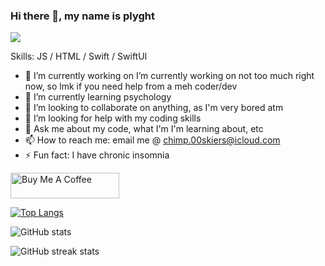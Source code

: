### Hi there 👋, my name is plyght
![](https://plyght.github.io/fgdfdg.jpeg)


Skills: JS / HTML / Swift / SwiftUI

- 🔭 I’m currently working on I’m currently working on not too much right now, so lmk if you need help from a meh coder/dev 
- 🌱 I’m currently learning psychology 
- 👯 I’m looking to collaborate on anything, as I'm very bored atm 
- 🤔 I’m looking for help with my coding skills 
- 💬 Ask me about my code, what I'm I'm learning about, etc 
- 📫 How to reach me: email me @ chimp.00skiers@icloud.com 
- ⚡ Fun fact:  I have chronic insomnia

<a href="https://www.buymeacoffee.com/plyght" target="_blank"><img src="https://cdn.buymeacoffee.com/buttons/default-orange.png" alt="Buy Me A Coffee" height="41" width="174"></a>



[![Top Langs](https://github-readme-stats.vercel.app/api/top-langs/?username=plyght&theme=dark)](https://github.com/anuraghazra/github-readme-stats)

![GitHub stats](https://github-readme-stats.vercel.app/api?username=plyght&show_icons=true&theme=dark)  

![GitHub streak stats](https://streak-stats.demolab.com/?user=plyght&theme=dark)  

